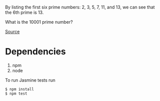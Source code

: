 By listing the first six prime numbers: 2, 3, 5, 7, 11, and 13, we can see that the 6th prime is 13.

What is the 10001 prime number?

[Source](https://projecteuler.net/problem=7)

# Dependencies
1. npm
1. node

To run Jasmine tests run
```
$ npm install
$ npm test
```
